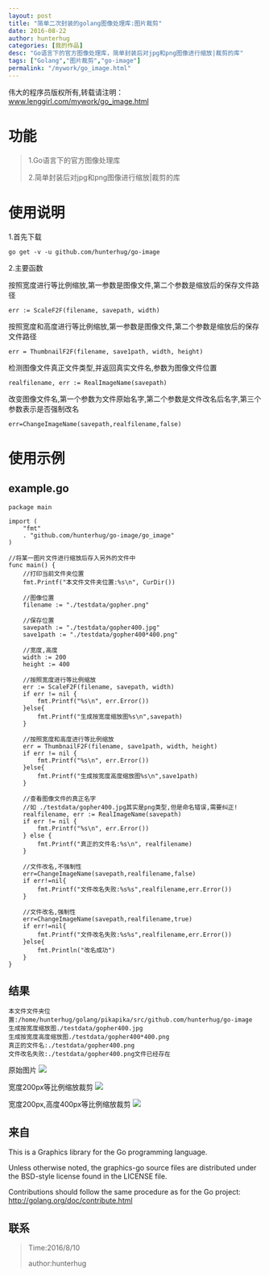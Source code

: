 ```yaml
---
layout: post  
title: "简单二次封装的golang图像处理库:图片裁剪"
date: 2016-08-22
author: hunterhug
categories: [我的作品]
desc: "Go语言下的官方图像处理库，简单封装后对jpg和png图像进行缩放|裁剪的库"
tags: ["Golang","图片裁剪","go-image"]
permalink: "/mywork/go_image.html"
--- 
```


伟大的程序员版权所有,转载请注明：www.lenggirl.com/mywork/go_image.html

# 功能
> 1.Go语言下的官方图像处理库
><p>2.简单封装后对jpg和png图像进行缩放|裁剪的库

# 使用说明
1.首先下载

```
go get -v -u github.com/hunterhug/go-image
```

2.主要函数

按照宽度进行等比例缩放,第一参数是图像文件,第二个参数是缩放后的保存文件路径

```
err := ScaleF2F(filename, savepath, width)
```

按照宽度和高度进行等比例缩放,第一参数是图像文件,第二个参数是缩放后的保存文件路径

```
err = ThumbnailF2F(filename, save1path, width, height)
```

检测图像文件真正文件类型,并返回真实文件名,参数为图像文件位置

```
realfilename, err := RealImageName(savepath)
```

改变图像文件名,第一个参数为文件原始名字,第二个参数是文件改名后名字,第三个参数表示是否强制改名

```
err=ChangeImageName(savepath,realfilename,false)
```

# 使用示例
## example.go

```
package main

import (
	"fmt"
	. "github.com/hunterhug/go-image/go_image"
)

//将某一图片文件进行缩放后存入另外的文件中
func main() {
	//打印当前文件夹位置
	fmt.Printf("本文件文件夹位置:%s\n", CurDir())

	//图像位置
	filename := "./testdata/gopher.png"

	//保存位置
	savepath := "./testdata/gopher400.jpg"
	save1path := "./testdata/gopher400*400.png"

	//宽度,高度
	width := 200
	height := 400

	//按照宽度进行等比例缩放
	err := ScaleF2F(filename, savepath, width)
	if err != nil {
		fmt.Printf("%s\n", err.Error())
	}else{
		fmt.Printf("生成按宽度缩放图%s\n",savepath)
	}

	//按照宽度和高度进行等比例缩放
	err = ThumbnailF2F(filename, save1path, width, height)
	if err != nil {
		fmt.Printf("%s\n", err.Error())
	}else{
		fmt.Printf("生成按宽度高度缩放图%s\n",save1path)
	}

	//查看图像文件的真正名字
	//如 ./testdata/gopher400.jpg其实是png类型,但是命名错误,需要纠正!
	realfilename, err := RealImageName(savepath)
	if err != nil {
		fmt.Printf("%s\n", err.Error())
	} else {
		fmt.Printf("真正的文件名:%s\n", realfilename)
	}

	//文件改名,不强制性
	err=ChangeImageName(savepath,realfilename,false)
	if err!=nil{
		fmt.Printf("文件改名失败:%s%s",realfilename,err.Error())
	}

	//文件改名,强制性
	err=ChangeImageName(savepath,realfilename,true)
	if err!=nil{
		fmt.Printf("文件改名失败:%s%s",realfilename,err.Error())
	}else{
		fmt.Println("改名成功")
	}
}
```

## 结果

```
本文件文件夹位置:/home/hunterhug/golang/pikapika/src/github.com/hunterhug/go-image
生成按宽度缩放图./testdata/gopher400.jpg
生成按宽度高度缩放图./testdata/gopher400*400.png
真正的文件名:./testdata/gopher400.png
文件改名失败:./testdata/gopher400.png文件已经存在
```

<p>原始图片
<img src='https://raw.githubusercontent.com/hunterhug/go-image/master/gopher.png' />

<p>宽度200px等比例缩放裁剪
<img src='https://raw.githubusercontent.com/hunterhug/go-image/master/gopher200.png' />

<p>宽度200px,高度400px等比例缩放裁剪
<img src='https://raw.githubusercontent.com/hunterhug/go-image/master/gopher200*400.png' />

## 来自

This is a Graphics library for the Go programming language.

Unless otherwise noted, the graphics-go source files are distributed
under the BSD-style license found in the LICENSE file.

Contributions should follow the same procedure as for the Go project:
http://golang.org/doc/contribute.html

## 联系

>Time:2016/8/10
><p>author:hunterhug